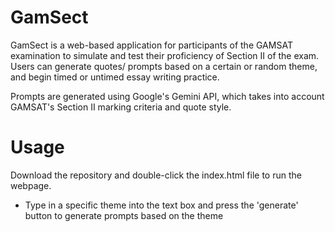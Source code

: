 # GamSect
GamSect is a web-based application for participants of the GAMSAT examination to simulate and test their proficiency of Section II of the exam.
Users can generate quotes/ prompts based on a certain or random theme, and begin timed or untimed essay writing practice.

Prompts are generated using Google's Gemini API, which takes into account GAMSAT's Section II marking criteria and quote style.

# Usage
Download the repository and double-click the index.html file to run the webpage.
- Type in a specific theme into the text box and press the 'generate' button to generate prompts based on the theme